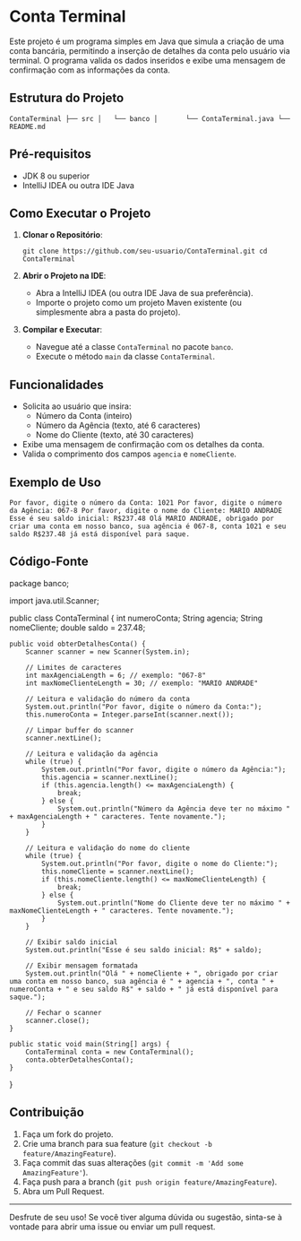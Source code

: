 # Conta Terminal

Este projeto é um programa simples em Java que simula a criação de uma conta bancária, permitindo a inserção de detalhes da conta pelo usuário via terminal. O programa valida os dados inseridos e exibe uma mensagem de confirmação com as informações da conta.

## Estrutura do Projeto


`ContaTerminal
├── src
│   └── banco
│       └── ContaTerminal.java
└── README.md` 

## Pré-requisitos

-   JDK 8 ou superior
-   IntelliJ IDEA ou outra IDE Java

## Como Executar o Projeto

1.  **Clonar o Repositório**:
    
    `git clone https://github.com/seu-usuario/ContaTerminal.git
    cd ContaTerminal` 
    
2.  **Abrir o Projeto na IDE**:
    
    -   Abra a IntelliJ IDEA (ou outra IDE Java de sua preferência).
    -   Importe o projeto como um projeto Maven existente (ou simplesmente abra a pasta do projeto).
3.  **Compilar e Executar**:
    
    -   Navegue até a classe `ContaTerminal` no pacote `banco`.
    -   Execute o método `main` da classe `ContaTerminal`.

## Funcionalidades

-   Solicita ao usuário que insira:
    -   Número da Conta (inteiro)
    -   Número da Agência (texto, até 6 caracteres)
    -   Nome do Cliente (texto, até 30 caracteres)
-   Exibe uma mensagem de confirmação com os detalhes da conta.
-   Valida o comprimento dos campos `agencia` e `nomeCliente`.

## Exemplo de Uso

`Por favor, digite o número da Conta:
1021
Por favor, digite o número da Agência:
067-8
Por favor, digite o nome do Cliente:
MARIO ANDRADE
Esse é seu saldo inicial: R$237.48
Olá MARIO ANDRADE, obrigado por criar uma conta em nosso banco, sua agência é 067-8, conta 1021 e seu saldo R$237.48 já está disponível para saque.` 

## Código-Fonte

package banco;

import java.util.Scanner;

public class ContaTerminal {
    int numeroConta;
    String agencia;
    String nomeCliente;
    double saldo = 237.48;

    public void obterDetalhesConta() {
        Scanner scanner = new Scanner(System.in);

        // Limites de caracteres
        int maxAgenciaLength = 6; // exemplo: "067-8"
        int maxNomeClienteLength = 30; // exemplo: "MARIO ANDRADE"

        // Leitura e validação do número da conta
        System.out.println("Por favor, digite o número da Conta:");
        this.numeroConta = Integer.parseInt(scanner.next());

        // Limpar buffer do scanner
        scanner.nextLine();

        // Leitura e validação da agência
        while (true) {
            System.out.println("Por favor, digite o número da Agência:");
            this.agencia = scanner.nextLine();
            if (this.agencia.length() <= maxAgenciaLength) {
                break;
            } else {
                System.out.println("Número da Agência deve ter no máximo " + maxAgenciaLength + " caracteres. Tente novamente.");
            }
        }

        // Leitura e validação do nome do cliente
        while (true) {
            System.out.println("Por favor, digite o nome do Cliente:");
            this.nomeCliente = scanner.nextLine();
            if (this.nomeCliente.length() <= maxNomeClienteLength) {
                break;
            } else {
                System.out.println("Nome do Cliente deve ter no máximo " + maxNomeClienteLength + " caracteres. Tente novamente.");
            }
        }

        // Exibir saldo inicial
        System.out.println("Esse é seu saldo inicial: R$" + saldo);

        // Exibir mensagem formatada
        System.out.println("Olá " + nomeCliente + ", obrigado por criar uma conta em nosso banco, sua agência é " + agencia + ", conta " + numeroConta + " e seu saldo R$" + saldo + " já está disponível para saque.");

        // Fechar o scanner
        scanner.close();
    }

    public static void main(String[] args) {
        ContaTerminal conta = new ContaTerminal();
        conta.obterDetalhesConta();
    }
}

## Contribuição

1.  Faça um fork do projeto.
2.  Crie uma branch para sua feature (`git checkout -b feature/AmazingFeature`).
3.  Faça commit das suas alterações (`git commit -m 'Add some AmazingFeature'`).
4.  Faça push para a branch (`git push origin feature/AmazingFeature`).
5.  Abra um Pull Request.

----------

Desfrute de seu uso! Se você tiver alguma dúvida ou sugestão, sinta-se à vontade para abrir uma issue ou enviar um pull request.
